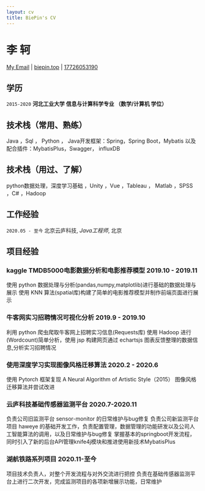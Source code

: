 ```yaml
---
layout: cv
title: BiePin's CV
---
```

# 李 轲

<div id="webaddress">
<a href="biepin@outlook.com">My Email</a>
| <a href="http://biepin.top">biepin.top</a>
| <a href="17726053190">17726053190</a>
</div>

## 学历 

`2015-2020`
__河北工业大学 信息与计算科学专业 （数学/计算机 学位）__



## 技术栈（常用、熟练）
 Java ，Sql ， Python ， Java开发框架：Spring，Spring Boot，Mybatis 以及配合插件：MybatisPlus，Swagger， influxDB


## 技术栈（用过、了解）
python数据处理，深度学习基础 ，Unity ，Vue ，Tableau ， Matlab ，SPSS ，C# ，Hadoop 


## 工作经验

`2020.05 - 至今`
北京云庐科技, *Java工程师*, 北京

## 项目经验

### kaggle TMDB5000电影数据分析和电影推荐模型 2019.10 - 2019.11

 使用 python 数据处理与分析(pandas,numpy,matplotlib)进行基础的数据处理与展示
 使用 KNN 算法(spatial库)构建了简单的电影推荐模型并制作前端页面进行展示
 
### 牛客网实习招聘情况可视化分析 2019.9 - 2019.10

 利用 python 爬虫爬取牛客网上招聘实习信息(Requests库)
 使用 Hadoop 进行(Wordcount)简单分析，使用 jsp 构建网页通过 echartsjs 图表反馈整理的数据信息,分析实习招聘情况

### 使用深度学习实现图像风格迁移算法 2020.2 - 2020.6

 使用 Pytorch 框架复现 A Neural Algorithm of Artistic Style（2015） 图像风格迁移算法并尝试改进

### 云庐科技基础传感器监测平台 2020.7-2020.11

 负责公司旧监测平台 sensor-monitor 的日常维护与bug修复
 负责公司新监测平台项目 haweye 的基础开发工作，负责配置管理，数据管理的功能研发以及公司人工智能算法的调用，以及日常维护与bug修复
 掌握基本的springboot开发流程，同时引入了新的后台API管理knife4j模块和推进使用新技术MybatisPlus


### 湖航铁路系列项目 2020.11-至今

 项目技术负责人，对整个开发流程与对外交流进行把控
 负责在基础传感器监测平台上进行二次开发，完成监测项目的各项新增展示功能，日常维护


<!-- ### Footer

Last updated: 12 2020 -->


